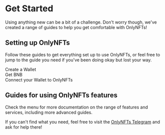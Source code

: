# Get Started

Using anything new can be a bit of a challenge. Don't worry though, we've created a range of guides to help you get comfortable with OnlyNFTs!

## Setting up OnlyNFTs

Follow these guides to get everything set up to use OnlyNFTs, or feel free to jump to the guide you need if you've been doing okay but lost your way.

Create a Wallet  
Get BNB  
Connect your Wallet to OnlyNFTs

## Guides for using OnlyNFTs features

Check the menu for more documentation on the range of features and services, including more advanced guides.

If you can't find what you need, feel free to visit the [OnlyNFTs Telegram](https://t.me/OnlyNFTs_Chat) and ask for help there!

